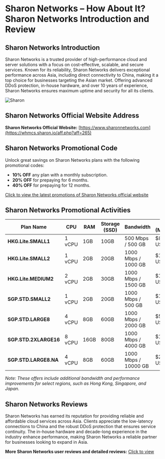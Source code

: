 # Sharon Networks – How About It? Sharon Networks Introduction and Review

## Sharon Networks Introduction
Sharon Networks is a trusted provider of high-performance cloud and server solutions with a focus on cost-effective, scalable, and secure services. Known for its reliability, Sharon Networks delivers exceptional performance across Asia, including direct connectivity to China, making it a top choice for businesses targeting the Asian market. Offering advanced DDoS protection, in-house hardware, and over 10 years of experience, Sharon Networks ensures maximum uptime and security for all its clients.

![Sharon](https://github.com/user-attachments/assets/3d6b3fd3-a6cf-4ecf-a40b-dd889c39088c)

## Sharon Networks Official Website Address
**Sharon Networks Official Website:** [https://www.sharonnetworks.com](https://whmcs.sharon.io/aff.php?aff=265)

## Sharon Networks Promotional Code
Unlock great savings on Sharon Networks plans with the following promotional codes:

- **10% OFF** any plan with a monthly subscription.
- **20% OFF** for prepaying for 6 months.
- **40% OFF** for prepaying for 12 months.

[Click to view the latest promotions of Sharon Networks official website](https://whmcs.sharon.io/aff.php?aff=265)

## Sharon Networks Promotional Activities

| Plan Name                | CPU   | RAM       | Storage (SSD) | Bandwidth           | Price (Monthly)  | Availability | Purchase Link                               |
|--------------------------|-------|-----------|---------------|---------------------|------------------|--------------|---------------------------------------------|
| **HKG.Lite.SMALL1**       | 1 vCPU| 1GB       | 10GB          | 500 Mbps / 500 GB    | $8.00 USD        | 55 Available | [Purchase HKG.Lite.SMALL1](https://whmcs.sharon.io/aff.php?aff=265) |
| **HKG.Lite.SMALL2**       | 1 vCPU| 2GB       | 20GB          | 1000 Mbps / 1000 GB  | $10.00 USD       | 39 Available | [Purchase HKG.Lite.SMALL2](https://whmcs.sharon.io/aff.php?aff=265) |
| **HKG.Lite.MEDIUM2**      | 2 vCPU| 2GB       | 30GB          | 1000 Mbps / 1500 GB  | $15.00 USD       | 93 Available | [Purchase HKG.Lite.MEDIUM2](https://whmcs.sharon.io/aff.php?aff=265) |
| **SGP.STD.SMALL2**        | 1 vCPU| 2GB       | 20GB          | 1000 Mbps / 500 GB   | $10.00 USD       | 37 Available | [Purchase SGP.STD.SMALL2](https://whmcs.sharon.io/aff.php?aff=265) |
| **SGP.STD.LARGE8**        | 4 vCPU| 8GB       | 60GB          | 1000 Mbps / 2000 GB  | $56.00 USD       | 15 Available | [Purchase SGP.STD.LARGE8](https://whmcs.sharon.io/aff.php?aff=265) |
| **SGP.STD.2XLARGE16**     | 8 vCPU| 16GB      | 80GB          | 1000 Mbps / 4000 GB  | $100.00 USD      | 98 Available | [Purchase SGP.STD.2XLARGE16](https://whmcs.sharon.io/aff.php?aff=265) |
| **SGP.STD.LARGE8.NA**     | 4 vCPU| 8GB       | 60GB          | 1000 Mbps / 10000 GB | $200.00 USD      | 99 Available | [Purchase SGP.STD.LARGE8.NA](https://whmcs.sharon.io/aff.php?aff=265) |

*Note: These offers include additional bandwidth and performance improvements for select regions, such as Hong Kong, Singapore, and Japan.*

## Sharon Networks Reviews
Sharon Networks has earned its reputation for providing reliable and affordable cloud services across Asia. Clients appreciate the low-latency connections to China and the robust DDoS protection that ensures service continuity. The in-house hardware and decade-long experience in the industry enhance performance, making Sharon Networks a reliable partner for businesses looking to expand in Asia.

**More Sharon Networks user reviews and detailed reviews:** [Click to view](https://whmcs.sharon.io/aff.php?aff=265)
